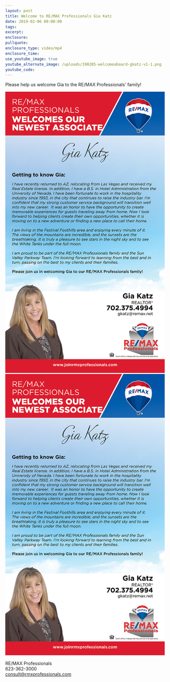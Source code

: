 ```yaml
---
layout: post
title: Welcome to RE/MAX Professionals Gia Katz
date: 2019-02-06 00:00:00
tags:
excerpt:
enclosure:
pullquote:
enclosure_type: video/mp4
enclosure_time:
use_youtube_image: true
youtube_alternate_image: /uploads/190205-welcomeaboard-gkatz-v1-1.png
youtube_code:
---
```


Please help us welcome Gia to the RE/MAX Professionals' family!

![](/uploads/190205-welcomeaboard-gkatz-v1.png)![](/uploads/190205-welcomeaboard-gkatz-v1-1.png)

RE/MAX Professionals<br>623-362-3000<br>consult@rmxprofessionals.com